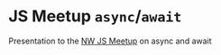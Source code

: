 # JS Meetup `async`/`await`
Presentation to the [NW JS Meetup](https://www.meetup.com/JavaScript-North-West/events/237929544/) on async and await
